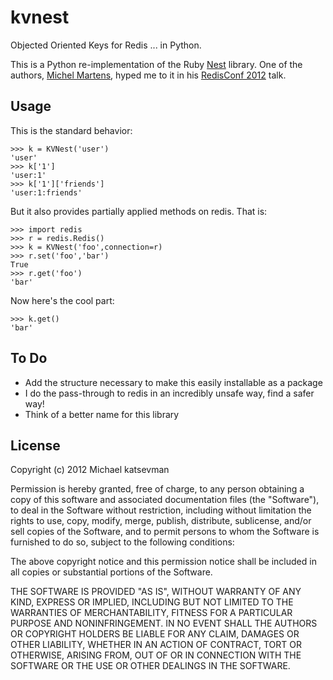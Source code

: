 kvnest
======

Objected Oriented Keys for Redis ... in Python.

This is a Python re-implementation of the Ruby [Nest](https://github.com/soveran/nest) library. One of the authors, [Michel Martens](https://github.com/soveran), hyped me to it in his [RedisConf 2012](http://redisconf.com/) talk.

Usage
-----

This is the standard behavior:

    >>> k = KVNest('user')
    'user'
    >>> k['1']
    'user:1'
    >>> k['1']['friends']
    'user:1:friends'

But it also provides partially applied methods on redis. That is:

    >>> import redis
    >>> r = redis.Redis()
    >>> k = KVNest('foo',connection=r)
    >>> r.set('foo','bar')
    True
    >>> r.get('foo')
    'bar'

Now here's the cool part: 

    >>> k.get()
    'bar'

To Do
-----

* Add the structure necessary to make this easily installable as a package
* I do the pass-through to redis in an incredibly unsafe way, find a safer way!
* Think of a better name for this library


License
-------

Copyright (c) 2012 Michael katsevman

Permission is hereby granted, free of charge, to any person obtaining a copy
of this software and associated documentation files (the "Software"), to deal
in the Software without restriction, including without limitation the rights
to use, copy, modify, merge, publish, distribute, sublicense, and/or sell
copies of the Software, and to permit persons to whom the Software is
furnished to do so, subject to the following conditions:

The above copyright notice and this permission notice shall be included in
all copies or substantial portions of the Software.

THE SOFTWARE IS PROVIDED "AS IS", WITHOUT WARRANTY OF ANY KIND, EXPRESS OR
IMPLIED, INCLUDING BUT NOT LIMITED TO THE WARRANTIES OF MERCHANTABILITY,
FITNESS FOR A PARTICULAR PURPOSE AND NONINFRINGEMENT. IN NO EVENT SHALL THE
AUTHORS OR COPYRIGHT HOLDERS BE LIABLE FOR ANY CLAIM, DAMAGES OR OTHER
LIABILITY, WHETHER IN AN ACTION OF CONTRACT, TORT OR OTHERWISE, ARISING FROM,
OUT OF OR IN CONNECTION WITH THE SOFTWARE OR THE USE OR OTHER DEALINGS IN
THE SOFTWARE.
